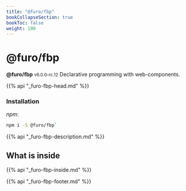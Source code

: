```yaml
---
title: "@furo/fbp"
bookCollapseSection: true
bookToc: false
weight: 100
---
```


# @furo/fbp
**@furo/fbp** <small>v6.0.0-rc.12</small>
Declarative programming with web-components.

{{% api "_furo-fbp-head.md" %}}

### Installation
*npm*:
```bash
npm i -S @furo/fbp`
```


{{% api "_furo-fbp-description.md" %}}

## What is inside
{{% api "_furo-fbp-inside.md" %}}

{{% api "_furo-fbp-footer.md" %}}

